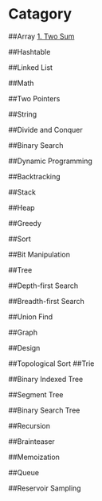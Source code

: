 # Catagory

##Array
[1. Two Sum](README.md#1-two-sum)

##Hashtable


##Linked List

##Math

##Two Pointers

##String


##Divide and Conquer


##Binary Search


##Dynamic Programming

##Backtracking


##Stack

##Heap


##Greedy

##Sort

##Bit Manipulation

##Tree

##Depth-first Search

##Breadth-first Search


##Union Find

##Graph

##Design


##Topological Sort
##Trie

##Binary Indexed Tree

##Segment Tree

##Binary Search Tree

##Recursion

##Brainteaser

##Memoization

##Queue

##Reservoir Sampling

